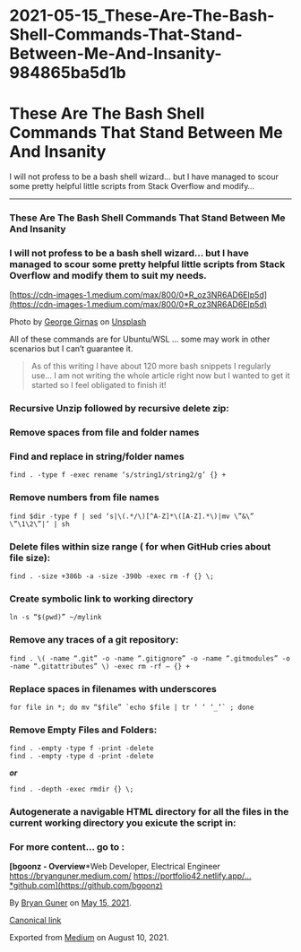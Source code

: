 # 2021-05-15_These-Are-The-Bash-Shell-Commands-That-Stand-Between-Me-And-Insanity-984865ba5d1b

# These Are The Bash Shell Commands That Stand Between Me And Insanity

I will not profess to be a bash shell wizard… but I have managed to scour some pretty helpful little scripts from Stack Overflow and modify…

---

### These Are The Bash Shell Commands That Stand Between Me And Insanity

### I will not profess to be a bash shell wizard… but I have managed to scour some pretty helpful little scripts from Stack Overflow and modify them to suit my needs.

[https://cdn-images-1.medium.com/max/800/0*R_oz3NR6AD6EIp5d](https://cdn-images-1.medium.com/max/800/0*R_oz3NR6AD6EIp5d)

Photo by [George Girnas](https://unsplash.com/@amfiloxia_68?utm_source=medium&utm_medium=referral) on [Unsplash](https://unsplash.com/?utm_source=medium&utm_medium=referral)

All of these commands are for Ubuntu/WSL … some may work in other scenarios but I can’t guarantee it.

> As of this writing I have about 120 more bash snippets I regularly use… I am not writing the whole article right now but I wanted to get it started so I feel obligated to finish it!
> 

### Recursive Unzip followed by recursive delete zip:

### Remove spaces from file and folder names

### Find and replace in string/folder names

```
find . -type f -exec rename ‘s/string1/string2/g’ {} +
```

### Remove numbers from file names

```
find $dir -type f | sed ‘s|\(.*/\)[^A-Z]*\([A-Z].*\)|mv \”&\” \”\1\2\”|’ | sh
```

### Delete files within size range ( for when GitHub cries about file size):

```
find . -size +386b -a -size -390b -exec rm -f {} \;
```

### Create symbolic link to working directory

```
ln -s “$(pwd)” ~/mylink
```

### **Remove any traces of a git repository:**

```
find . \( -name “.git” -o -name “.gitignore” -o -name “.gitmodules” -o -name “.gitattributes” \) -exec rm -rf — {} +
```

### Replace spaces in filenames with underscores

```
for file in *; do mv “$file” `echo $file | tr ‘ ‘ ‘_’` ; done
```

### Remove Empty Files and Folders:

```
find . -empty -type f -print -delete
find . -empty -type d -print -delete
```

***or***

```
find . -depth -exec rmdir {} \;
```

### Autogenerate a navigable HTML directory for all the files in the current working directory you exicute the script in:

### For more content… go to :

**[bgoonz - Overview***Web Developer, Electrical Engineer https://bryanguner.medium.com/ https://portfolio42.netlify.app/…*github.com](https://github.com/bgoonz)

By [Bryan Guner](https://medium.com/@bryanguner) on [May 15, 2021](https://medium.com/p/984865ba5d1b).

[Canonical link](https://medium.com/@bryanguner/these-are-the-bash-shell-commands-that-stand-between-me-and-insanity-984865ba5d1b)

Exported from [Medium](https://medium.com/) on August 10, 2021.